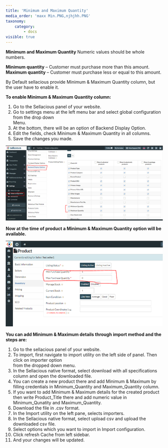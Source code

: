 ```yaml
---
title: 'Minimum and Maximum Quantity'
media_order: 'maxx Min.PNG,njhjhh.PNG'
taxonomy:
    category:
        - docs
visible: true
---
```


**Minimum and Maximum Quantity** Numeric values should be whole numbers.

**Minimum quantity** – Customer must purchase more than this amount.
**Maximum quantity** – Customer must purchase less or equal to this amount.

By Default sellacious provide Minimum & Maximum Quantity column, but the user have to enable it.

**To enable Minimum & Maximum Quantity column:**

1. Go to the Sellacious panel of your website.
2. Go to settings menu at the left menu bar and select global configuration from the drop down           
    Menu.
3. At the bottom, there will be an option of Backend Display Option.
4. Edit the fields, check Minimum & Maximum Quantity  in all columns.
5. Save the changes you made.

![](njhjhh.PNG)

**Now at the time of product a Minimum & Maximum Quantity option will be  available.**

![](maxx%20Min.PNG)


**You can add Minimum & Maximum details through import method and the steps are:**

1.  Go to the sellacious panel of your website.
2. To import, first navigate to import utility on the left side of panel. Then click on importer option  
     from  the dropped down menu.
3. In the Sellacious native format, select download with all specifications column and open the 
     downloaded file.
4. You can create a new product there and add Minimum & Maximum by filling credentials in 
     Minimum_Quantity and Maximum_Quantity column.
5. If you want to add Minimum & Maximum details for the created product then write 
    Product_Title there and add numeric value in Minimum_Qunatity and Maximum_Quantity.
6. Download the file in .csv format.
7. In the Import utility on the left pane, selects importers.
8. In the Sellacious native format, select upload csv and upload the downloaded csv file.
9. Select options which you want to import in Import configuration.
10. Click refresh Cache from left sidebar.
11. And your changes will be updated.

